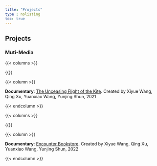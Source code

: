 ```yaml
---
title: "Projects"
type : nolisting
toc: true
---
```


## Projects

### Muti-Media

{{< columns >}}

{{<figure-a src="/images/yfbx.png">}}

{{< column >}}

**Documentary**: [The Unceasing Flight of the Kite](https://youtu.be/ePda6o6_z4g?si=fVOBugOHTPcCPRCw). Created by Xiyue Wang, Qing Xu, Yuanxiao Wang, Yunjing Shun, 2021

{{< endcolumn >}}

{{< columns >}}

{{<figure-a src="/images/yjsd.png">}}

{{< column >}}

**Documentary**: [Encounter Bookstore](https://www.bilibili.com/video/BV1DV411W7GW/?spm_id_from=333.999.0.0&vd_source=3abcc99cc1b8514d319cf1087a874555). Created by Xiyue Wang, Qing Xu, Yuanxiao Wang, Yunjing Shun, 2022

{{< endcolumn >}}





